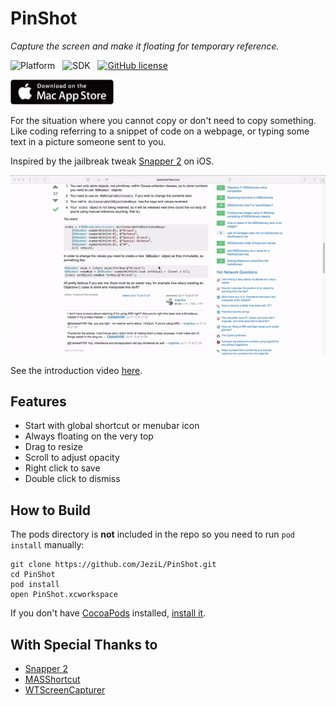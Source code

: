 # PinShot

*Capture the screen and make it floating for temporary reference.*

![Platform](https://img.shields.io/badge/platform-macOS-orange.svg)&nbsp;&nbsp;&nbsp;![SDK](https://img.shields.io/badge/SDK-10.12-lightgrey.svg)&nbsp;&nbsp;&nbsp;[![GitHub license](https://img.shields.io/badge/license-GPLv2-blue.svg)](https://raw.githubusercontent.com/JeziL/IPASearch/master/LICENSE)

<a href="https://itunes.apple.com/WebObjects/MZStore.woa/wa/viewSoftware?id=1181709028&mt=12"><img src="Assets/mas.png" height="40" /></a>

For the situation where you cannot copy or don't need to copy something. Like coding referring to a snippet of code on a webpage, or typing some text in a picture someone sent to you.

Inspired by the jailbreak tweak [Snapper 2](http://moreinfo.thebigboss.org/moreinfo/depiction.php?file=snapper2Dp) on iOS.

![gif](Assets/pinshot.gif)

See the introduction video [here](https://www.youtube.com/embed/ZoK7RrghvK0).

## Features

- Start with global shortcut or menubar icon
- Always floating on the very top
- Drag to resize
- Scroll to adjust opacity
- Right click to save
- Double click to dismiss

## How to Build

The pods directory is **not** included in the repo so you need to run `pod install` manually:

```
git clone https://github.com/JeziL/PinShot.git
cd PinShot
pod install
open PinShot.xcworkspace
```

If you don't have [CocoaPods](https://cocoapods.org/) installed, [install it](https://guides.cocoapods.org/using/getting-started.html#installation).

## With Special Thanks to

- [Snapper 2](http://moreinfo.thebigboss.org/moreinfo/depiction.php?file=snapper2Dp)
- [MASShortcut](https://github.com/shpakovski/MASShortcut)
- [WTScreenCapturer](https://github.com/Naituw/WTScreenCapturer)

